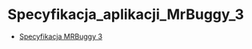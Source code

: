 # Specyfikacja_aplikacji_MrBuggy_3
* [Specyfikacja MRBuggy 3](https://drive.google.com/drive/folders/1JQKljsoD4ajxkSRVarPjrl55-BHoQfqf/cv%20tester%20przyk%C5%82ad.pdf)
